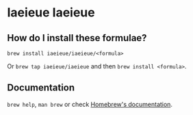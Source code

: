 # Iaeieue Iaeieue

## How do I install these formulae?

`brew install iaeieue/iaeieue/<formula>`

Or `brew tap iaeieue/iaeieue` and then `brew install <formula>`.

## Documentation

`brew help`, `man brew` or check [Homebrew's documentation](https://docs.brew.sh).
